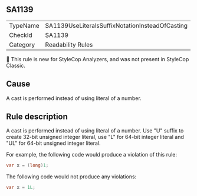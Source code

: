 ## SA1139

<table>
<tr>
  <td>TypeName</td>
  <td>SA1139UseLiteralsSuffixNotationInsteadOfCasting</td>
</tr>
<tr>
  <td>CheckId</td>
  <td>SA1139</td>
</tr>
<tr>
  <td>Category</td>
  <td>Readability Rules</td>
</tr>
</table>

:memo: This rule is new for StyleCop Analyzers, and was not present in StyleCop Classic.

## Cause

A cast is performed instead of using literal of a number. 

## Rule description

A cast is performed instead of using literal of a number. Use "U" suffix to create 32-bit unsigned integer literal, use "L" for 64-bit integer literal and "UL" for 64-bit unsigned integer literal.

For example, the following code would produce a violation of this rule:

```csharp
var x = (long)1;
```

The following code would not produce any violations:

```csharp
var x = 1L;
```